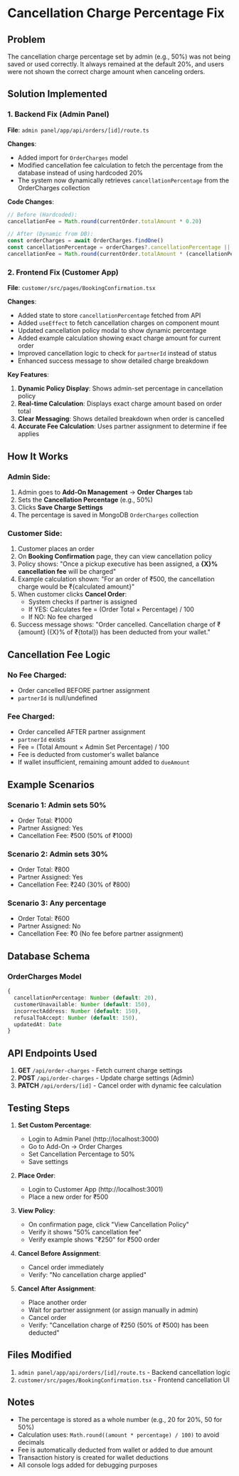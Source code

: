 # Cancellation Charge Percentage Fix

## Problem
The cancellation charge percentage set by admin (e.g., 50%) was not being saved or used correctly. It always remained at the default 20%, and users were not shown the correct charge amount when canceling orders.

## Solution Implemented

### 1. Backend Fix (Admin Panel)
**File**: `admin panel/app/api/orders/[id]/route.ts`

**Changes**:
- Added import for `OrderCharges` model
- Modified cancellation fee calculation to fetch the percentage from the database instead of using hardcoded 20%
- The system now dynamically retrieves `cancellationPercentage` from the OrderCharges collection

**Code Changes**:
```typescript
// Before (Hardcoded):
cancellationFee = Math.round(currentOrder.totalAmount * 0.20)

// After (Dynamic from DB):
const orderCharges = await OrderCharges.findOne()
const cancellationPercentage = orderCharges?.cancellationPercentage || 20
cancellationFee = Math.round(currentOrder.totalAmount * (cancellationPercentage / 100))
```

### 2. Frontend Fix (Customer App)
**File**: `customer/src/pages/BookingConfirmation.tsx`

**Changes**:
- Added state to store `cancellationPercentage` fetched from API
- Added `useEffect` to fetch cancellation charges on component mount
- Updated cancellation policy modal to show dynamic percentage
- Added example calculation showing exact charge amount for current order
- Improved cancellation logic to check for `partnerId` instead of status
- Enhanced success message to show detailed charge breakdown

**Key Features**:
1. **Dynamic Policy Display**: Shows admin-set percentage in cancellation policy
2. **Real-time Calculation**: Displays exact charge amount based on order total
3. **Clear Messaging**: Shows detailed breakdown when order is cancelled
4. **Accurate Fee Calculation**: Uses partner assignment to determine if fee applies

## How It Works

### Admin Side:
1. Admin goes to **Add-On Management** → **Order Charges** tab
2. Sets the **Cancellation Percentage** (e.g., 50%)
3. Clicks **Save Charge Settings**
4. The percentage is saved in MongoDB `OrderCharges` collection

### Customer Side:
1. Customer places an order
2. On **Booking Confirmation** page, they can view cancellation policy
3. Policy shows: "Once a pickup executive has been assigned, a **{X}% cancellation fee** will be charged"
4. Example calculation shown: "For an order of ₹500, the cancellation charge would be ₹{calculated amount}"
5. When customer clicks **Cancel Order**:
   - System checks if partner is assigned
   - If YES: Calculates fee = (Order Total × Percentage) / 100
   - If NO: No fee charged
6. Success message shows: "Order cancelled. Cancellation charge of ₹{amount} ({X}% of ₹{total}) has been deducted from your wallet."

## Cancellation Fee Logic

### No Fee Charged:
- Order cancelled BEFORE partner assignment
- `partnerId` is null/undefined

### Fee Charged:
- Order cancelled AFTER partner assignment
- `partnerId` exists
- Fee = (Total Amount × Admin Set Percentage) / 100
- Fee is deducted from customer's wallet balance
- If wallet insufficient, remaining amount added to `dueAmount`

## Example Scenarios

### Scenario 1: Admin sets 50%
- Order Total: ₹1000
- Partner Assigned: Yes
- Cancellation Fee: ₹500 (50% of ₹1000)

### Scenario 2: Admin sets 30%
- Order Total: ₹800
- Partner Assigned: Yes
- Cancellation Fee: ₹240 (30% of ₹800)

### Scenario 3: Any percentage
- Order Total: ₹600
- Partner Assigned: No
- Cancellation Fee: ₹0 (No fee before partner assignment)

## Database Schema

### OrderCharges Model
```typescript
{
  cancellationPercentage: Number (default: 20),
  customerUnavailable: Number (default: 150),
  incorrectAddress: Number (default: 150),
  refusalToAccept: Number (default: 150),
  updatedAt: Date
}
```

## API Endpoints Used

1. **GET** `/api/order-charges` - Fetch current charge settings
2. **POST** `/api/order-charges` - Update charge settings (Admin)
3. **PATCH** `/api/orders/[id]` - Cancel order with dynamic fee calculation

## Testing Steps

1. **Set Custom Percentage**:
   - Login to Admin Panel (http://localhost:3000)
   - Go to Add-On → Order Charges
   - Set Cancellation Percentage to 50%
   - Save settings

2. **Place Order**:
   - Login to Customer App (http://localhost:3001)
   - Place a new order for ₹500

3. **View Policy**:
   - On confirmation page, click "View Cancellation Policy"
   - Verify it shows "50% cancellation fee"
   - Verify example shows "₹250" for ₹500 order

4. **Cancel Before Assignment**:
   - Cancel order immediately
   - Verify: "No cancellation charge applied"

5. **Cancel After Assignment**:
   - Place another order
   - Wait for partner assignment (or assign manually in admin)
   - Cancel order
   - Verify: "Cancellation charge of ₹250 (50% of ₹500) has been deducted"

## Files Modified

1. `admin panel/app/api/orders/[id]/route.ts` - Backend cancellation logic
2. `customer/src/pages/BookingConfirmation.tsx` - Frontend cancellation UI

## Notes

- The percentage is stored as a whole number (e.g., 20 for 20%, 50 for 50%)
- Calculation uses: `Math.round((amount * percentage) / 100)` to avoid decimals
- Fee is automatically deducted from wallet or added to due amount
- Transaction history is created for wallet deductions
- All console logs added for debugging purposes
